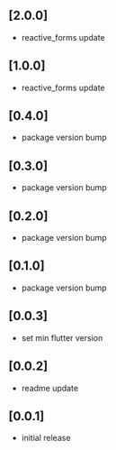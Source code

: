 ## [2.0.0]
* reactive_forms update

## [1.0.0]
* reactive_forms update

## [0.4.0]
* package version bump

## [0.3.0]
* package version bump

## [0.2.0]
* package version bump

## [0.1.0]
* package version bump

## [0.0.3]
* set min flutter version
 
## [0.0.2]
* readme update
 
## [0.0.1]
* initial release